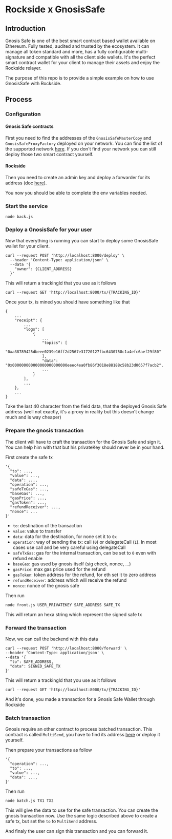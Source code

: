 # Rockside x GnosisSafe

## Introduction

Gnosis Safe is one of the best smart contract based wallet available on Ethereum. Fully tested, audited and trusted by the ecosystem.
It can manage all token standard and more, has a fully configurable multi-signature and compatible with all the client side wallets.
It's the perfect smart contract wallet for your client to manage their assets and enjoy the Rockside relayer.

The purpose of this repo is to provide a simple example on how to use GnosisSafe with Rockside.

## Process

### Configuration

#### Gnosis Safe contracts

First you need to find the addresses of the `GnosisSafeMasterCopy` and `GnosisSafeProxyFactory` deployed on your network. You can find the list of the supported network [here](https://github.com/gnosis/safe-contracts/tree/v1.1.1/.openzeppelin). If you don't find your network you can still deploy those two smart contract yourself.

#### Rockside

Then you need to create an admin key and deploy a forwarder for its address (doc [here](https://docs.rockside.io/rockside-api)).

You now you should be able to complete the env variables needed.

### Start the service

```
node back.js
```

### Deploy a GnosisSafe for your user

Now that everything is running you can start to deploy some GnosisSafe wallet for your client.

```
curl --request POST 'http://localhost:8000/deploy' \
  --header 'Content-Type: application/json' \
  --data '{
  	"owner": {CLIENT_ADDRESS}
  }'
```

This will return a trackingId that you use as it follows

```
curl --request GET 'http://localhost:8000/tx/{TRACKING_ID}'
```

Once your tx, is mined you should have something like that

```
{
    ...
    "receipt": {
        ...
        "logs": [
            {
                ...
                "topics": [
                    "0xa38789425dbeee0239e16ff2d2567e31720127fbc6430758c1a4efc6aef29f80"
                ],
                "data": "0x000000000000000000000000eeec4ea0fb86f3018e88188c58b23d0657f7acb2",
                ...
            }
        ],
        ...
    },
    ...
}
```

Take the last 40 character from the field data, that the deployed Gnosis Safe address (well not exactly, it's a proxy in reality but this doesn't change much and is way cheaper)

### Prepare the gnosis transaction

The client will have to craft the transaction for the Gnosis Safe and sign it. You can help him with that but his privateKey should never be in your hand.

First create the safe tx

```
'{
  "to": ...,
  "value": ...,
  "data": ...,
  "operation": ...,
  "safeTxGas": ...,
  "baseGas": ...,
  "gasPrice": ...,
  "gasToken": ...,
  "refundReceiver": ...,
  "nonce": ...
}'
```

* `to`: destination of the transaction
* `value`: value to transfer
* `data`: data for the destination, for none set it to `0x`
* `operation`: way of sending the tx: call (`0`) or delegateCall (`1`). In most cases use call and be very careful using delegateCall  
* `safeTxGas`: gas for the internal transaction, can be set to `0` even with refund enable
* `baseGas`: gas used by gnosis itself (sig check, nonce, ...)
* `gasPrice`: max gas price used for the refund
* `gasToken`: token address for the refund, for eth set it to zero address
* `refundReceiver`: address which will receive the refund
* `nonce`: nonce of the gnosis safe

Then run

```
node front.js USER_PRIVATEKEY SAFE_ADDRESS SAFE_TX
```

This will return an hexa string which represent the signed safe tx

### Forward the transaction

Now, we can call the backend with this data

```
curl --request POST 'http://localhost:8000/forward' \
--header 'Content-Type: application/json' \
--data '{
  "to": SAFE_ADDRESS,
  "data": SIGNED_SAFE_TX
}'
```

This will return a trackingId that you use as it follows

```
curl --request GET 'http://localhost:8000/tx/{TRACKING_ID}'
```

And it's done, you made a transaction for a Gnosis Safe Wallet through Rockside

### Batch transaction

Gnosis require an other contract to process batched transaction. This contract is called `MultiSend`, you have to find its address [here](https://github.com/gnosis/safe-contracts/tree/v1.1.1/.openzeppelin) or deploy it yourself.

Then prepare your transactions as follow

```
'{
  "operation": ...,
  "to": ...,
  "value": ...,
  "data": ...,
}'
```

Then run

```
node batch.js TX1 TX2
```

This will give the data to use for the safe transaction. You can create the gnosis transaction now. Use the same logic described above to create a safe tx, but set the  `to` to `MultiSend` address.

And finaly the user can sign this transaction and you can forward it.
